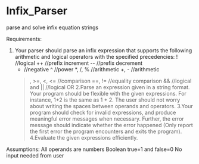 # Infix_Parser
parse and solve infix equation strings

Requirements:
1. Your parser should parse an infix expression that supports the following
   arithmetic and logical operators with the specified precedencies:
    !  //logical 
    ++ //prefix increment
    -- //prefix decrement 
    -  //negative 
    ^  //power 
    *, /, %  //arithmetic 
    +, -  //arithmetic 
    >, >=, <, <=  //comparison 
    ==, !=  //equality comparison 
    &&  //logical and 
    ||  //logical OR
 2.Parse an expression given in a string format. Your program should be flexible with
  the given expressions. For instance, 1+2 is the same as 1 + 2. The user should not worry about
  writing the spaces between operands and operators. 
 3.Your program should check for invalid expressions, and produce meaningful error
  messages when necessary. Further, the error message should indicate whether the error
  happened (Only report the first error the program encounters and exits the program).
 4.Evaluate the given expressions efficiently.
 
Assumptions:
  All operands are numbers
  Boolean true=1 and false=0
  No input needed from user
 
